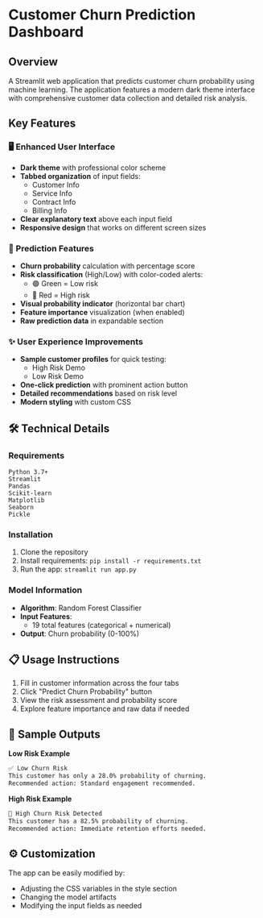 # Customer Churn Prediction Dashboard

## Overview  
A Streamlit web application that predicts customer churn probability using machine learning. The application features a modern dark theme interface with comprehensive customer data collection and detailed risk analysis.

## Key Features  

### 🖥️ Enhanced User Interface  
- **Dark theme** with professional color scheme  
- **Tabbed organization** of input fields:  
  - Customer Info  
  - Service Info  
  - Contract Info  
  - Billing Info  
- **Clear explanatory text** above each input field  
- **Responsive design** that works on different screen sizes  

### 🔮 Prediction Features  
- **Churn probability** calculation with percentage score  
- **Risk classification** (High/Low) with color-coded alerts:  
  - 🟢 Green = Low risk  
  - 🔴 Red = High risk  
- **Visual probability indicator** (horizontal bar chart)  
- **Feature importance** visualization (when enabled)  
- **Raw prediction data** in expandable section  

### ✨ User Experience Improvements  
- **Sample customer profiles** for quick testing:  
  - High Risk Demo  
  - Low Risk Demo  
- **One-click prediction** with prominent action button  
- **Detailed recommendations** based on risk level  
- **Modern styling** with custom CSS  

## 🛠️ Technical Details  

### Requirements  
```
Python 3.7+
Streamlit
Pandas
Scikit-learn
Matplotlib
Seaborn
Pickle
```

### Installation  
1. Clone the repository  
2. Install requirements: `pip install -r requirements.txt`  
3. Run the app: `streamlit run app.py`  

### Model Information  
- **Algorithm**: Random Forest Classifier  
- **Input Features**:  
  - 19 total features (categorical + numerical)  
- **Output**: Churn probability (0-100%)  

## 📋 Usage Instructions  
1. Fill in customer information across the four tabs  
2. Click "Predict Churn Probability" button  
3. View the risk assessment and probability score  
4. Explore feature importance and raw data if needed  

## 🎨 Sample Outputs  

**Low Risk Example**  
```markdown
✅ Low Churn Risk  
This customer has only a 28.0% probability of churning.  
Recommended action: Standard engagement recommended.  
```

**High Risk Example**  
```markdown
🚨 High Churn Risk Detected  
This customer has a 82.5% probability of churning.  
Recommended action: Immediate retention efforts needed.  
```

## ⚙️ Customization  
The app can be easily modified by:  
- Adjusting the CSS variables in the style section  
- Changing the model artifacts  
- Modifying the input fields as needed  

